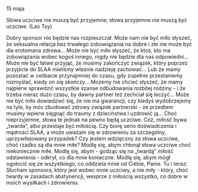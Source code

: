 15 maja

Słowa uczciwe nie muszą być przyjemne; słowa przyjemne nie muszą być uczciwe. (Lao Tsy)

Dobry sponsor nie będzie nas rozpieszczał. Może nam nie być miło słyszeć, że seksualna relacja bez trwałego zobowiązania na dobre i złe nie może być dla erotomana zdrowa... Może nie być miło słyszeć, że ktoś, kto ma zobowiązania wobec kogoś innego, nigdy nie będzie dla nas odpowiedni... Może nie być łatwe przyjąć, że musimy zakończyć związek, który poprzez przyjście do SLAA mieliśmy właśnie nadzieję zachować... Lub że mamy pozostać w celibacie przynajmniej do czasu, gdy zupełnie przestaniemy rozmyślać, kiedy on się skończy... Możemy nie chcieć słyszeć, że mamy najpierw sprawdzić wszystkie szanse odbudowania rozbitej rodziny - i że trzeba nieraz dużo czasu, by dawny partner też zechciał się leczyć... Może nie być miło dowiedzieć się, że nie ma gwarancji, czy kiedyś wydobrzejemy na tyle, by móc zbudować zdrowy związek partnerski - że przedtem musimy wpierw sięgnąć do traumy z dzieciństwa i uzdrowić ją... Choć nieprzyjemne, słowa te jednak na pewno będą uczciwe. Cóż, miłość bywa „twarda”, albo przestaje być miłością.
 Czy biorę serio doświadczenia i mądrości SLAA, a może uważam się w zdrowieniu za szczególny, uprzywilejowany przypadek? Czy jestem wdzięczny za słowa uczciwe, choć rzadko są dla mnie miłe?
 Modlę się, abym chłonął słowa uczciwe choć niekoniecznie miłe. Modlę się, abym - godząc się na „twardą” miłość odstawienia - odkrył, co dla mnie konieczne. Modlę się, abym mógł ogołocić się ze wszystkiego, co oddziela mnie od Ciebie, Panie.
 Tu i teraz: Słucham sponsora, który jest wobec mnie uczciwy, a nie miły - który, choć twardy w zasadach abstynencji, wesprze z miłością wszystko, co dobre w moich wysiłkach i zdrowieniu.
